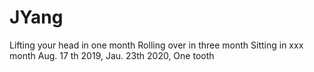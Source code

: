 # JYang

Lifting your head in one month
Rolling over in three month
Sitting in xxx month
Aug. 17 th 2019, 
Jau. 23th 2020, One tooth 
